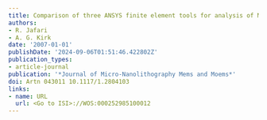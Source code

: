 ```yaml
---
title: Comparison of three ANSYS finite element tools for analysis of MEMS micromirrors
authors:
- R. Jafari
- A. G. Kirk
date: '2007-01-01'
publishDate: '2024-09-06T01:51:46.422802Z'
publication_types:
- article-journal
publication: '*Journal of Micro-Nanolithography Mems and Moems*'
doi: Artn 043011 10.1117/1.2804103
links:
- name: URL
  url: <Go to ISI>://WOS:000252985100012
---
```

